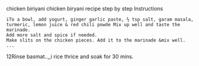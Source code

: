 chicken biriyani
chicken biryani recipe step by step 
Instructions

    iTo a bowl, add yogurt, ginger garlic paste, ½ tsp salt, garam masala,
    turmeric, lemon juice & red chili powde Mix up well and taste the marinade.
    Add more salt and spice if needed.
    Make slits on the chicken pieces. Add it to the marinade &mix well. ...
 12Rinse basmat..,,i rice thrice and soak for 30 mins.
